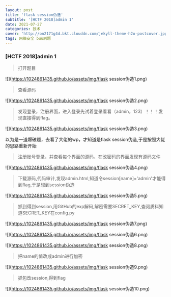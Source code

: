 ```yaml
---
layout: post
title: 'flask session伪造'
subtitle: '[HCTF 2018]admin 1'
date: 2021-07-27
categories: 技术
cover: 'http://on2171g4d.bkt.clouddn.com/jekyll-theme-h2o-postcover.jpg'
tags: 网络安全 buu刷题
---
```


### [HCTF 2018]admin 1

> 打开题目

![](https://1024861435.github.io/assets/img/flask session伪造1.png)

> 查看源码

![](https://1024861435.github.io/assets/img/flask session伪造2.png)

>发现登录，注册界面，进入登录先试着登录看看（admin，123）！！！发现直接得到flag。

![](https://1024861435.github.io/assets/img/flask session伪造3.png)

以为是一道爆破题，去看了大佬的wp，才知道是flask session伪造,于是按照大佬的思路重新开始

> 注册账号登录，并查看每个界面的源码，在改密码的界面发现有源码文件

![](https://1024861435.github.io/assets/img/flask session伪造4.png)

> 下载源码,代码审计,发现admin.html,知道令session[name]='admin'才能得到flag,于是想到session伪造

![](https://1024861435.github.io/assets/img/flask session伪造5.png)

> 抓到得到session,用GitHub的exp解码,解密需要SECRET_KEY,查阅质料知道SECRET_KEY在config.py

![](https://1024861435.github.io/assets/img/flask session伪造7.png)

![](https://1024861435.github.io/assets/img/flask session伪造6.png)

![](https://1024861435.github.io/assets/img/flask session伪造8.png)

> 把name的值改成admin进行加密

![](https://1024861435.github.io/assets/img/flask session伪造9.png)

> 抓包改session,得到flag

![](https://1024861435.github.io/assets/img/flask session伪造10.png)












